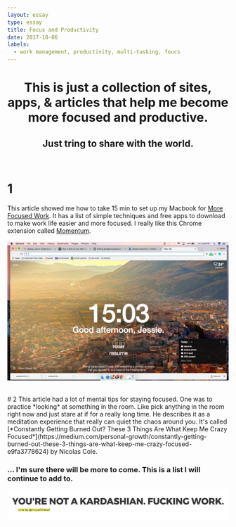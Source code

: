 ```yaml
---
layout: essay
type: essay
title: Focus and Productivity 
date: 2017-10-06
labels:
  - work management, productivity, multi-tasking, foucs
---
```


<center><h1> This is just a collection of sites, apps, & articles that help me become more focused and productive. </h1>
<h2> Just tring to share with the world.  </h2></center>
 <br>

# 1
This article showed me how to take 15 min to set up my Macbook for [More Focused Work](https://betterhumans.coach.me/how-to-set-up-your-mac-for-focused-work-ab3565750059). It has a list of simple techniques and free apps to download to make work life easier and more focused. I really like this Chrome extension called [Momentum](https://momentumdash.com/). 
<br><br>
<img class="ui centered image" src="../images/momentum.png">

<br> 
# 2
This article had a lot of mental tips for staying focused. One was to practice *looking* at something in the room. Like pick anything in the room right now and just stare at if for a really long time. He describes it as a meditation experience that really can quiet the chaos around you. 
It's called [*Constantly Getting Burned Out? These 3 Things Are What Keep Me Crazy Focused*](https://medium.com/personal-growth/constantly-getting-burned-out-these-3-things-are-what-keep-me-crazy-focused-e9fa3778624) by Nicolas Cole.


### ... I'm sure there will be more to come. This is a list I will continue to add to. 
<img class="ui centered image" src="../images/kimK.png">
